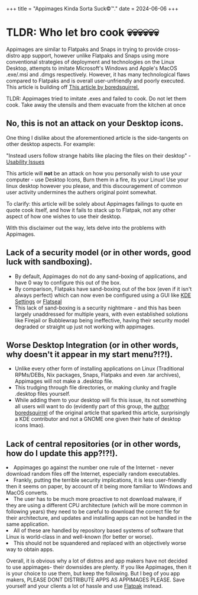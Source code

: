 +++
title = "Appimages Kinda Sorta Suck©™."
date = 2024-06-06
+++
<h1>TLDR: Who let bro cook 💀💀💀💀💀💀</h1>
<p> Appimages are similar to Flatpaks and Snaps in trying to provide cross-distro app support, however unlike Flatpaks and Snaps using more conventional strategies of deployment and technologies on the Linux Desktop, attempts to imitate Microsoft's Windows and Apple's MacOS .exe/.msi and .dmgs respectively. However, it has many technological flaws compared to Flatpaks and is overall user-unfriendly and poorly executed. This article is building off <a href="https://github.com/boredsquirrel/dont-use-appimages">This article by boredsquirrel. </a></p>

<p> TLDR: Appimages tried to imitate .exes and failed to cook. Do not let them cook. Take away the utensils and them evacuate from the kitchen at once</p>

<h2> No, this is not an attack on your Desktop icons.</h2>

<p>One thing I dislike about the aforementioned article is the side-tangents on other desktop aspects. For example:</p>   
<p> "Instead users follow strange habits like placing the files on their desktop" - <a href="https://github.com/boredsquirrel/dont-use-appimages?tab=readme-ov-file#usability-issues" target="_blank"> Usability Issues</a></p>
<p> This article will <b>not</b> be an attack on how you personally wish to use your computer - use Desktop Icons, Burn them in a fire, its your Linux! Use your linux desktop however you please, and this discouragement of common user activity undermines the authers original point somewhat.</p>
<p> To clarify: this article will be solely about Appimages failings to quote en quote cook itself, and how it fails to stack up to Flatpak, not any other aspect of how one wishes to use their desktop.</p>

<p> With this disclaimer out the way, lets delve into the problems with Appimages.</p>

<h2> Lack of a security model (or in other words, good luck with sandboxing).</h2>
<ul>
    <li> By default, Appimages do not do any sand-boxing of applications, and have 0 way to configure this out of the box.</li>
    <li> By comparison, Flatpaks have sand-boxing out of the box (even if it isn't always perfect) which can now even be configured using a GUI like <a href="https://github.com/KDE/flatpak-kcm" target="_blank">KDE Settings</a> or <a href="https://flathub.org/apps/com.github.tchx84.Flatseal" target="_blank">Flatseal</a></li>
    <li> This lack of sand-boxing is a security nightmare - and this has been largely unaddressed for multiple years, with even established solutions like Firejail or Bubblewrap being ineffective, having their security model degraded or straight up just not working with appimages.</li>
</ul>
<h2> Worse Desktop Integration (or in other words, why doesn't it appear in my start menu?!?!).</h2>
<ul>
    <li> Unlike every other form of installing applications on Linux (Traditional RPMs/DEBs, Nix packages, Snaps, Flatpaks and even .tar archives), Appimages will not make a .desktop file.</li>
    <li> This trudging through file directories, or making clunky and fragile .desktop files yourself.</li>
    <li> While adding them to your desktop will fix this issue, its not something all users will want to do (evidently part of this group, the <a href="https://discussion.fedoraproject.org/u/boredsquirrel/summary">author boredsquirrel</a> of the original article that sparked this article, surprisingly a KDE contributor and not a GNOME one given their hate of desktop icons lmao).</li>
</ul>
<h2> Lack of central repositories (or in other words, how do I update this app?!?!).</h2>
    <li> Appimages go against the number one rule of the Internet - never download random files off the Internet, especially random executables. </li>
    <li> Frankly, putting the terrible security implications, it is less user-friendly then it seems on paper, by account of it being more familiar to Windows and MacOS converts. </li>
    <li> The user has to be much more proactive to not download malware, if they are using a different CPU architecture (which will be more common in following years) they need to be careful to download the correct file for their architecture, and updates and installing apps can not be handled in the same application.</li>
    <li> All of these are handled by repository based systems of software that Linux is world-class in and well-known (for better or worse).</li>
    <li> This should not be squandered and replaced with an objectively worse way to obtain apps.</li>
</h2>

<!-- <h2> Duplication of libraries (or in other words, Flatpaks aren't as bloated as you think).</h2>
<h2> Uses outdated fuse (or in other words, I bricked my Ubuntu trying to use an appimage).</h2>
<h2> Lack of distro support.</h2> -->

Overall, it is obvious why a lot of distros and app makers have not decided to use appimages- their downsides are plenty. If you like Appimages, then it is your choice to use them, but keep the following. 
But I beg of you app makers, PLEASE DONT DISTRIBUTE APPS AS APPIMAGES PLEASE. Save yourself and your clients a lot of hassle and use <a href="https://docs.flatpak.org/en/latest/">Flatpak</a> instead.